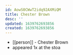 ```yaml
---
id: AowS0CWwT2idq92AXMiQM
title: Chester Brown
desc: ''
updated: 1639762693856
created: 1639762693856
---
```



- [[person]] - Chester Brown
- appeared 1x at the stoa
